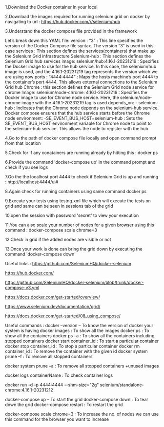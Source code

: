 1.Download the Docker container in your local

2.Download the images required for running selenium grid on docker by navigating to url : https://hub.docker.com/r/selenium/hub

3.Understand the docker compose file provided in the framework

Let’s break down this YAML file:
version : “3” : This line specifies the version of the Docker Compose file syntax. The version “3” is used in this case
services : This section defines the services(containers) that make up the Selenium Grid infrastructure
Selenium-hub : This section defines the Selenium Grid hub services
image: selenium/hub:4.16.1-20231219 : Specifies the Docker image to use for the hub service. In this case, the selenium/hub image is used, and the 4.16.1-20231219 tag represents the version which we are using now
ports : “4444:4444” : Maps the hosts machine’s port 4444 to the container’s port 4444. This allows external connections to the Selenium Grid hub
Chrome : this section defines the Selenium Grid  node service for chrome
Image: selenium/node-chrome: 4.16.1-20231219 : Specifies the Docker image to use for Chrome node service. Here, the selenium/node-chrome image with the  4.16.1-20231219  tag is used
depends_on: - selenium-hub : Indicates that the Chrome node depends on the selenium-hub service. Docker compose ensures that the hub service starts before the Chrome node
environment: -SE_EVENT_BUS_HOST=selenium-hub : Sets the SE_EVENT_BUS_HOST environment variable for Chrome node to point to the selenium-hub service. This allows the node to register with the hub

4.Go to the path of docker compose file locally and open command prompt from that location

5.Check for if any conatainers are running already by hitting this : docker ps

6.Provide the command 'docker-compose up' in the command prompt and check if you see logs

7.Go the the localhost port 4444 to check if Selenium Grid is up and running : http://localhost:4444/ui#

8.Again check for running containers using same command docker ps

9.Execute your tests using testng.xml file which will execute the tests on grid and same can be seen in sessions tab of the grid

10.open the session with password 'secret' to view your execution

11.You can also scale your number of nodes for a given browser using this command : docker-compose scale chrome=3

12.Check in grid if the added nodes are visible or not

13.Once your work is done can bring the grid down by executing the command 'docker-compose down'




Useful links :
https://github.com/SeleniumHQ/docker-selenium

https://hub.docker.com/

https://github.com/SeleniumHQ/docker-selenium/blob/trunk/docker-compose-v3.yml

https://docs.docker.com/get-started/overview/

https://www.selenium.dev/documentation/grid/

https://docs.docker.com/get-started/08_using_compose/

Useful commands :
docker –version – To know the version of docker your system is having
docker images : To show all the images
docker ps : To show all the containers
docker ps –a : To show all the containers including stopped containers
docker start container_id : To start a particular container
docker stop container_id : To stop a particular container
docker rm container_id : To remove the container with the given id
docker system prune –f : To remove all stopped containers

docker system prune –a : To remove all stopped containers +unused images

docker logs containerName : To check container logs

docker run -d -p 4444:4444 --shm-size="2g" selenium/standalone-chrome:4.16.1-20231212

docker-compose up – To start the grid
docker-compose down : To tear down the grid
docker-compose restart : To restart the grid

docker-compose scale chrome=3 : To increase the no. of nodes we can use this command for the browser you want to increase

